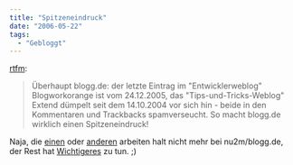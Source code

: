 ```yaml
---
title: "Spitzeneindruck"
date: "2006-05-22"
tags:
  - "Gebloggt"
---
```


[rtfm](http://rtfm.blogg.de/eintrag.php?id=229):

> Überhaupt blogg.de: der letzte Eintrag im "Entwicklerweblog" Blogworkorange ist vom 24.12.2005, das "Tips-und-Tricks-Weblog" Extend dümpelt seit dem 14.10.2004 vor sich hin - beide in den Kommentaren und Trackbacks spamverseucht. So macht blogg.de wirklich einen Spitzeneindruck!

Naja, die [einen](https://couchblog.de/webpropaganda/) oder [anderen](http://ameisendorf.de) arbeiten halt nicht mehr bei nu2m/blogg.de, der Rest hat [Wichtigeres](http://www.technorat.de/2006/05/22/beim-barte-finale/) zu tun. ;)
